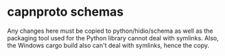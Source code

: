# capnproto schemas

Any changes here must be copied to python/hidio/schema as well as the packaging tool used for the Python library cannot deal with symlinks.
Also, the Windows cargo build also can't deal with symlinks, hence the copy.

